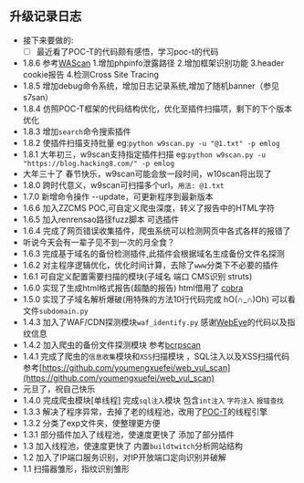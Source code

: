 ## 升级记录日志

- 接下来要做的:  
    - [ ] 最近看了POC-T的代码颇有感悟，学习poc-t的代码
- 1.8.6 参考[WAScan](https://github.com/m4ll0k/WAScan) 1.增加phpinfo泄露路径  2.增加框架识别功能 3.header cookie报告 4.检测Cross Site Tracing
- 1.8.5 增加debug命令系统，增加日志记录系统,增加了随机banner（参见s7san）
- 1.8.4 仿照POC-T框架的代码结构优化，优化至插件扫描项，剩下的下个版本优化
- 1.8.3 增加`search`命令搜索插件
- 1.8.2 使插件扫描支持批量 eg:`python w9scan.py -u "@1.txt" -p emlog`
- 1.8.1 大年初三，w9scan支持指定插件扫描 eg:`python w9scan.py -u "https://blog.hacking8.com/" -p emlog`
- 大年三十了 春节快乐，w9scan可能会放一段时间，w10scan将出现了
- 1.8.0 跨时代意义，w9scan可扫描多个url，`用法: @1.txt`
- 1.7.0 新增命令操作 --update，可更新程序到最新版本
- 1.6.6 加入ZZCMS POC,可自定义爬虫深度，转义了报告中的HTML字符
- 1.6.5 加入renrensao路径fuzz脚本 可选插件
- 1.6.4 完成了网页错误收集插件，爬虫系统可以检测网页中各式各样的报错了
- 听说今天会有一辈子见不到一次的月全食？
- 1.6.3 完成基于域名的备份检测插件,此插件会根据域名生成备份文件名探测
- 1.6.2 对主程序逻辑优化，优化时间计算，去除了`www`分类下不必要的插件
- 1.6.1 可自定义配置需要扫描的模块(子域名 端口 CMS识别 struts)
- 1.6.0 实现了生成html格式报告(超酷的报告) html借用了 [cobra](https://github.com/wufeifei/cobra)
- 1.5.0 实现了子域名解析爆破(用特殊的方法10行代码完成 hO(∩_∩)Oh) 可以看文件`subdomain.py`
- 1.4.3 加入了WAF/CDN探测模块`waf_identify.py` 感谢[WebEye](https://github.com/zerokeeper/WebEye/)的代码以及指纹信息
- 1.4.2 加入爬虫的备份文件探测模块 参考[bcrpscan](https://github.com/secfree/bcrpscan)
- 1.4.1 完成了爬虫的`信息收集`模块和`XSS`扫描模块 ，SQL注入以及XSS扫描代码参考[https://github.com/youmengxuefei/web_vul_scan](https://github.com/youmengxuefei/web_vul_scan)
- 元旦了，祝自己快乐
- 1.4.0 完成爬虫模块[单线程] 完成`sql注入`模块 包含`int注入` `字符注入` `报错查找`
- 1.3.3 解决了程序异常，去掉了老的线程池，改用了[POC-T](https://github.com/Xyntax/POC-T/blob/2.0/lib/controller/engine.py)的线程引擎
- 1.3.2 分类了exp文件夹，使整理更方便
- 1.3.1 部分插件加入了线程池，使速度更快了 添加了部分插件
- 1.3 加入线程池，使速度更快了  内置`buildtwitch`分析网站结构
- 1.2 加入了IP端口服务识别，对IP开放端口定向识别并破解
- 1.1 扫描器雏形，指纹识别雏形